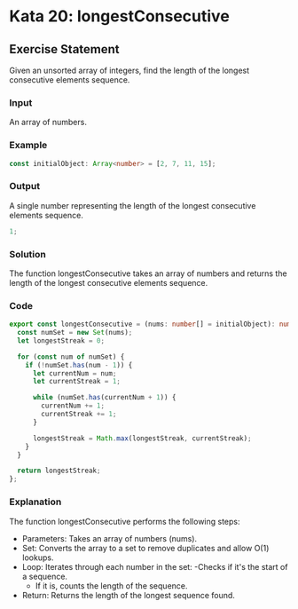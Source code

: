 # Kata 20: longestConsecutive

## Exercise Statement

Given an unsorted array of integers, find the length of the longest consecutive elements sequence.

### Input

An array of numbers.

### Example

```typescript
const initialObject: Array<number> = [2, 7, 11, 15];
```

### Output

A single number representing the length of the longest consecutive elements sequence.

```typescript
1;
```

### Solution

The function longestConsecutive takes an array of numbers and returns the length of the longest consecutive elements sequence.

### Code

```typescript
export const longestConsecutive = (nums: number[] = initialObject): number => {
  const numSet = new Set(nums);
  let longestStreak = 0;

  for (const num of numSet) {
    if (!numSet.has(num - 1)) {
      let currentNum = num;
      let currentStreak = 1;

      while (numSet.has(currentNum + 1)) {
        currentNum += 1;
        currentStreak += 1;
      }

      longestStreak = Math.max(longestStreak, currentStreak);
    }
  }

  return longestStreak;
};
```

### Explanation

The function longestConsecutive performs the following steps:

- Parameters: Takes an array of numbers (nums).
- Set: Converts the array to a set to remove duplicates and allow O(1) lookups.
- Loop: Iterates through each number in the set:
  -Checks if it's the start of a sequence.
  - If it is, counts the length of the sequence.
- Return: Returns the length of the longest sequence found.
